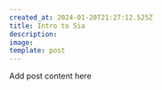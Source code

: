 ```yaml
---
created_at: 2024-01-20T21:27:12.525Z
title: Intro to Sia
description:
image: 
template: post
---
```


  Add post content here

  